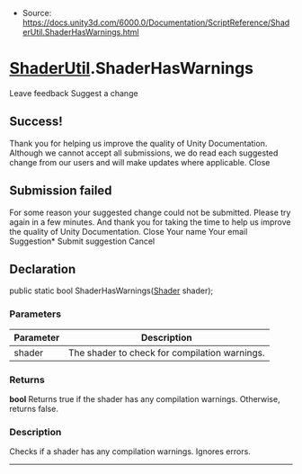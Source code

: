 * Source: https://docs.unity3d.com/6000.0/Documentation/ScriptReference/ShaderUtil.ShaderHasWarnings.html

#  [ShaderUtil](https://docs.unity3d.com/6000.0/Documentation/ScriptReference/ShaderUtil.html).ShaderHasWarnings
Leave feedback
Suggest a change
## Success!
Thank you for helping us improve the quality of Unity Documentation. Although we cannot accept all submissions, we do read each suggested change from our users and will make updates where applicable.
Close
## Submission failed
For some reason your suggested change could not be submitted. Please <a>try again</a> in a few minutes. And thank you for taking the time to help us improve the quality of Unity Documentation.
Close
Your name Your email Suggestion* Submit suggestion
Cancel
## Declaration
public static bool ShaderHasWarnings([Shader](https://docs.unity3d.com/6000.0/Documentation/ScriptReference/Shader.html) shader); 
### Parameters
Parameter | Description  
---|---  
shader | The shader to check for compilation warnings.  
### Returns
**bool** Returns true if the shader has any compilation warnings. Otherwise, returns false. 
### Description
Checks if a shader has any compilation warnings. Ignores errors.
* * *
